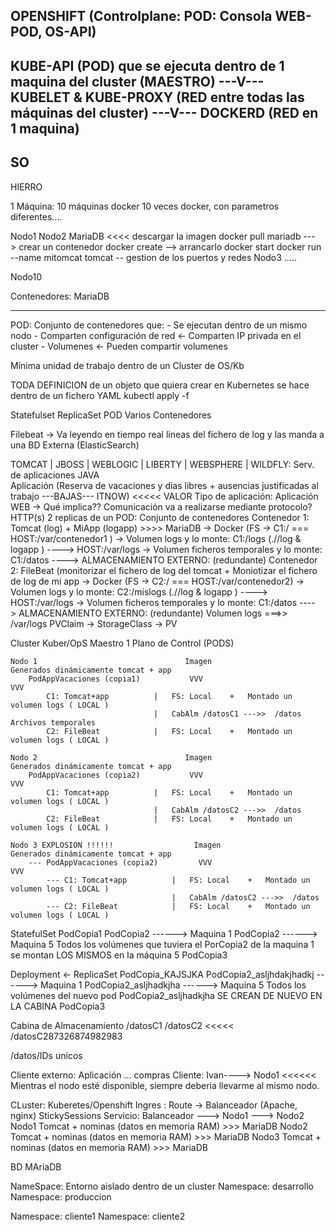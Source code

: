 
OPENSHIFT (Controlplane: POD: Consola WEB-POD, OS-API)
-------
KUBE-API (POD) que se ejecuta dentro de 1 maquina del cluster (MAESTRO)
---V---
KUBELET & KUBE-PROXY (RED entre todas las máquinas del cluster)
---V---
DOCKERD (RED en 1 maquina)
-------
SO
-------
HIERRO






1 Máquina: 10 máquinas
docker          10 veces docker, con parametros diferentes....


Nodo1
Nodo2
    MariaDB  <<<< descargar la imagen
                    docker pull mariadb
                        ---> crear un contenedor
                            docker create 
                                --> arrancarlo
                                    docker start
                    docker run --name mitomcat tomcat 
                                    -- gestion de los puertos y redes
Nodo3
.....

Nodo10

Contenedores: MariaDB





---------------------------------
POD:
Conjunto de contenedores que:
    - Se ejecutan dentro de un mismo nodo
    - Comparten configuración de red <- Comparten IP privada en el cluster
    - Volumenes <- Pueden compartir volumenes

Mínima unidad de trabajo dentro de un Cluster de OS/Kb

TODA DEFINICION de un objeto que quiera crear en Kubernetes se hace dentro de un fichero YAML
kubectl apply -f <RUTA DEL FICHERO>



Statefulset
ReplicaSet
    POD
        Varios Contenedores
        
        
        
        
        
Filebeat -> Va leyendo en tiempo real lineas del fichero de log y las manda a una BD Externa (ElasticSearch)
        
TOMCAT | JBOSS | WEBLOGIC | LIBERTY | WEBSPHERE | WILDFLY: Serv. de aplicaciones JAVA        
    Aplicación (Reserva de vacaciones y dias libres + ausencias justificadas al trabajo ---BAJAS--- ITNOW)     <<<<< VALOR
    Tipo de aplicación: Aplicación WEB -> Qué implica?? Comunicación va a realizarse mediante protocolo? HTTP(s)
        2 replicas de un POD: Conjunto de contenedores
            Contenedor 1: Tomcat (log) + MiApp (logapp)   >>>> MariaDB
                -> Docker (FS ->  C1:/ === HOST:/var/contenedor1  )
                -> Volumen logs y lo monte: C1:/logs (.//log & logapp ) ----> HOST:/var/logs
                -> Volumen ficheros temporales y lo monte: C1:/datos  ----> ALMACENAMIENTO EXTERNO: (redundante) 
            Contenedor 2: FileBeat  (monitorizar el fichero de log del tomcat + Moniotizar el fichero de log de mi app
                -> Docker (FS -> C2:/ === HOST:/var/contenedor2)
                -> Volumen logs y lo monte: C2:/mislogs (.//log & logapp ) ----> HOST:/var/logs
                -> Volumen ficheros temporales y lo monte: C1:/datos  ----> ALMACENAMIENTO EXTERNO: (redundante) 
            Volumen
                logs ===>> /var/logs
PVClaim -> StorageClass -> PV

Cluster Kuber/OpS
    Maestro 1
        Plano de Control (PODS)

    Nodo 1                                 Imagen                 Generados dinámicamente tomcat + app
        PodAppVacaciones (copia1)           VVV                                     VVV
            C1: Tomcat+app          |   FS: Local    +   Montado un volumen logs ( LOCAL )
                                    |   CabAlm /datosC1 --->>  /datos  Archivos temporales
            C2: FileBeat            |   FS: Local    +   Montado un volumen logs ( LOCAL )
            
    Nodo 2                                 Imagen                 Generados dinámicamente tomcat + app
        PodAppVacaciones (copia2)           VVV                                     VVV
            C1: Tomcat+app          |   FS: Local    +   Montado un volumen logs ( LOCAL )
                                    |   CabAlm /datosC2 --->>  /datos
            C2: FileBeat            |   FS: Local    +   Montado un volumen logs ( LOCAL )

    Nodo 3 EXPLOSION !!!!!!                  Imagen                 Generados dinámicamente tomcat + app
        --- PodAppVacaciones (copia2)         VVV                                       VVV
            --- C1: Tomcat+app          |   FS: Local    +   Montado un volumen logs ( LOCAL )
                                        |   CabAlm /datosC2 --->>  /datos
            --- C2: FileBeat            |   FS: Local    +   Montado un volumen logs ( LOCAL )
    
StatefulSet
    PodCopia1
        PodCopia2 ------> Maquina 1 
    PodCopia2 ------> Maquina 5
        Todos los volúmenes que tuviera el PorCopia2 de la maquina 1 se montan LOS MISMOS en la máquina 5
    PodCopia3

Deployment <- ReplicaSet
    PodCopia_KAJSJKA
        PodCopia2_asljhdakjhadkj ------> Maquina 1 
    PodCopia2_asljhadkjha ------> Maquina 5
        Todos los volúmenes del nuevo pod PodCopia2_asljhadkjha SE CREAN DE NUEVO EN LA CABINA
    PodCopia3

Cabina de Almacenamiento
    /datosC1
    /datosC2 <<<<<
    /datosC287326874982983
    
    
    
/datos/IDs unicos


Cliente externo: Aplicación ... compras
    Cliente: Ivan----> Nodo1  <<<<<< Mientras el nodo esté disponible, siempre deberia llevarme al mismo nodo.
        

CLuster: Kuberetes/Openshift
    Ingres : Route -> Balanceador (Apache, nginx)
        StickySessions
    Servicio: Balanceador ---> Nodo1
                          ---> Nodo2
    Nodo1 
        Tomcat + nominas (datos en memoria RAM)  >>> MariaDB
    Nodo2                         
        Tomcat + nominas (datos en memoria RAM)  >>> MariaDB
    Nodo3
        Tomcat + nominas (datos en memoria RAM)  >>> MariaDB

BD MAriaDB





NameSpace: Entorno aislado dentro de un cluster
Namespace: desarrollo
Namespace: produccion

Namespace: cliente1
Namespace: cliente2

